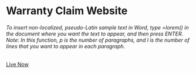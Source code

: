 # Warranty Claim Website
###### To insert non-localized, pseudo-Latin sample text in Word, type =lorem() in the document where you want the text to appear, and then press ENTER. Note: In this function, p is the number of paragraphs, and l is the number of lines that you want to appear in each paragraph.
[Live Now](https://touseef75.github.io/The-Dolphin-Show-/)
